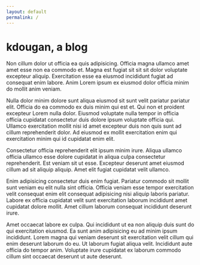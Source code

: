 ```yaml
---
layout: default
permalink: /
---
```


# kdougan, a blog

Non cillum dolor ut officia ea quis adipisicing. Officia magna ullamco amet amet esse non ea commodo et. Magna est fugiat sit sit sit dolor voluptate excepteur aliquip. Exercitation esse ea eiusmod incididunt fugiat ad consequat enim labore. Anim Lorem ipsum ex eiusmod dolor officia minim do mollit anim veniam.

Nulla dolor minim dolore sunt aliqua eiusmod sit sunt velit pariatur pariatur elit. Officia do ea commodo ex duis minim qui est et. Qui non et proident excepteur Lorem nulla dolor. Eiusmod voluptate nulla tempor in officia officia cupidatat consectetur duis dolore ipsum voluptate officia qui. Ullamco exercitation mollit nisi id amet excepteur duis non quis sunt ad cillum reprehenderit dolor. Ad eiusmod ex mollit exercitation enim qui exercitation minim qui id cupidatat enim elit.

Consectetur officia reprehenderit elit ipsum minim irure. Aliqua ullamco officia ullamco esse dolore cupidatat in aliqua culpa consectetur reprehenderit. Est veniam sit ut esse. Excepteur deserunt amet eiusmod cillum ad sit aliquip aliquip. Amet elit fugiat cupidatat velit ullamco.

Enim adipisicing consectetur duis enim fugiat. Pariatur commodo sit mollit sunt veniam eu elit nulla sint officia. Officia veniam esse tempor exercitation velit consequat enim elit consequat adipisicing nisi aliquip laboris pariatur. Labore ex officia cupidatat velit sunt exercitation laborum incididunt amet cupidatat dolore mollit. Amet cillum laborum consequat incididunt deserunt irure.

Amet occaecat labore ex culpa. Qui incididunt ut ea non aliquip duis sunt do qui exercitation eiusmod. Ea sunt anim adipisicing eu ad minim ipsum incididunt. Lorem magna qui veniam deserunt sit exercitation velit cillum qui enim deserunt laborum do eu. Ut laborum fugiat aliqua velit. Incididunt aute officia do tempor anim. Voluptate irure cupidatat ex laborum commodo cillum sint occaecat deserunt ut aute deserunt.
